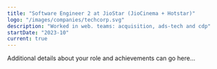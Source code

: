 ```yaml
---
title: "Software Engineer 2 at JioStar (JioCinema + Hotstar)"
logo: "/images/companies/techcorp.svg"
description: "Worked in web. teams: acquisition, ads-tech and cdp"
startDate: "2023-10"
current: true
---
```


Additional details about your role and achievements can go here... 